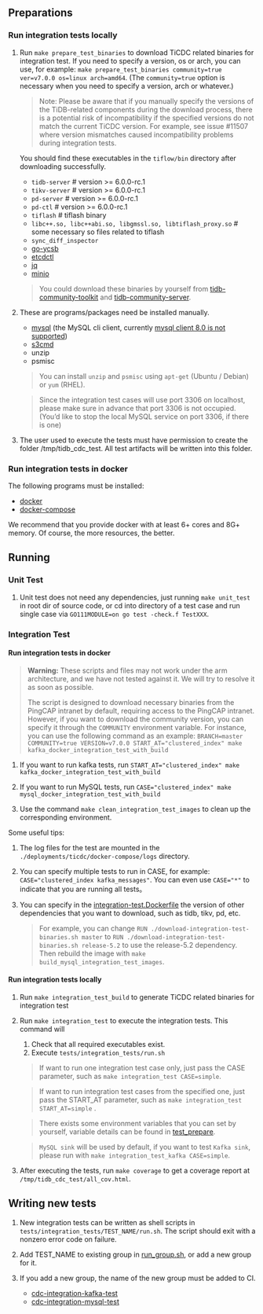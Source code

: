 ## Preparations

### Run integration tests locally

1. Run `make prepare_test_binaries` to download TiCDC related binaries for integration test.
If you need to specify a version, os or arch, you can use, for example: `make prepare_test_binaries community=true ver=v7.0.0 os=linux arch=amd64`. (The `community=true` option is necessary when you need to specify a version, arch or whatever.)

   > Note: Please be aware that if you manually specify the versions of the TiDB-related components during the download process, there is a potential risk of incompatibility if the specified versions do not match the current TiCDC version. For example, see issue #11507 where version mismatches caused incompatibility problems during integration tests.

   You should find these executables in the `tiflow/bin` directory after downloading successfully.
   * `tidb-server` # version >= 6.0.0-rc.1
   * `tikv-server` # version >= 6.0.0-rc.1
   * `pd-server`   # version >= 6.0.0-rc.1
   * `pd-ctl`      # version >= 6.0.0-rc.1
   * `tiflash`     # tiflash binary
   * `libc++.so, libc++abi.so, libgmssl.so, libtiflash_proxy.so` # some necessary so files related to tiflash
   * `sync_diff_inspector`
   * [go-ycsb](https://github.com/pingcap/go-ycsb)
   * [etcdctl](https://github.com/etcd-io/etcd/tree/master/etcdctl)
   * [jq](https://stedolan.github.io/jq/)
   * [minio](https://github.com/minio/minio)

   > You could download these binaries by yourself from [tidb-community-toolkit](https://download.pingcap.org/tidb-community-toolkit-v6.0.0-linux-amd64.tar.gz) and [tidb-community-server](https://download.pingcap.org/tidb-community-server-v6.0.0-linux-amd64.tar.gz).

2. These are programs/packages need be installed manually.
   * [mysql](https://dev.mysql.com/doc/mysql-installation-excerpt/5.7/en/) (the MySQL cli client,
     currently [mysql client 8.0 is not supported](https://github.com/pingcap/tidb/issues/14021))
   * [s3cmd](https://s3tools.org/download)
   * unzip
   * psmisc

   > You can install `unzip` and `psmisc` using `apt-get` (Ubuntu / Debian) or `yum` (RHEL).

   > Since the integration test cases will use port 3306 on localhost, please make sure in advance that port 3306 is
   > not occupied. (You’d like to stop the local MySQL service on port 3306, if there is one)

3. The user used to execute the tests must have permission to create the folder /tmp/tidb_cdc_test. All test artifacts
   will be written into this folder.

### Run integration tests in docker

The following programs must be installed:

* [docker](https://docs.docker.com/get-docker/)
* [docker-compose](https://docs.docker.com/compose/install/)

We recommend that you provide docker with at least 6+ cores and 8G+ memory. Of course, the more resources, the better.

## Running

### Unit Test

1. Unit test does not need any dependencies, just running `make unit_test` in root dir of source code, or cd into
   directory of a test case and run single case via `GO111MODULE=on go test -check.f TestXXX`.

### Integration Test

#### Run integration tests in docker

> **Warning:**
> These scripts and files may not work under the arm architecture,
> and we have not tested against it. We will try to resolve it as soon as possible.
>
> The script is designed to download necessary binaries from the PingCAP
> intranet by default, requiring access to the PingCAP intranet. However,
> if you want to download the community version, you can specify it through
> the `COMMUNITY` environment variable. For instance, you can use the following
> command as an example:
> `BRANCH=master COMMUNITY=true VERSION=v7.0.0 START_AT="clustered_index" make kafka_docker_integration_test_with_build`

1. If you want to run kafka tests,
   run `START_AT="clustered_index" make kafka_docker_integration_test_with_build`

2. If you want to run MySQL tests,
   run `CASE="clustered_index" make mysql_docker_integration_test_with_build`

3. Use the command `make clean_integration_test_images`
   to clean up the corresponding environment.

Some useful tips:

1. The log files for the test are mounted in the `./deployments/ticdc/docker-compose/logs` directory.

2. You can specify multiple tests to run in CASE, for example: `CASE="clustered_index kafka_messages"`. You can even
   use `CASE="*"` to indicate that you are running all tests。

3. You can specify in the [integration-test.Dockerfile](../../deployments/ticdc/docker/integration-test.Dockerfile)
   the version of other dependencies that you want to download, such as tidb, tikv, pd, etc.
   > For example, you can change `RUN ./download-integration-test-binaries.sh master`
   to `RUN ./download-integration-test-binaries.sh release-5.2`
   > to use the release-5.2 dependency.
   > Then rebuild the image with `make build_mysql_integration_test_images`.

#### Run integration tests locally

1. Run `make integration_test_build` to generate TiCDC related binaries for integration test

2. Run `make integration_test` to execute the integration tests. This command will

   1. Check that all required executables exist.
   2. Execute `tests/integration_tests/run.sh`

   > If want to run one integration test case only, just pass the CASE parameter, such as `make integration_test CASE=simple`.

   > If want to run integration test cases from the specified one, just pass the START_AT parameter, such as `make integration_test START_AT=simple` .

   > There exists some environment variables that you can set by yourself, variable details can be found in [test_prepare](_utils/test_prepare).

   > `MySQL sink` will be used by default, if you want to test `Kafka sink`, please run with `make integration_test_kafka CASE=simple`.

3. After executing the tests, run `make coverage` to get a coverage report at `/tmp/tidb_cdc_test/all_cov.html`.

## Writing new tests

1. New integration tests can be written as shell scripts in `tests/integration_tests/TEST_NAME/run.sh`. The script should
exit with a nonzero error code on failure.

2. Add TEST_NAME to existing group in [run_group.sh](./run_group.sh), or add a new group for it.

3. If you add a new group, the name of the new group must be added to CI.
   * [cdc-integration-kafka-test](https://github.com/PingCAP-QE/ci/blob/main/pipelines/pingcap/tiflow/latest/pod-pull_cdc_integration_kafka_test.yaml)
   * [cdc-integration-mysql-test](https://github.com/PingCAP-QE/ci/blob/main/pipelines/pingcap/tiflow/latest/pull_cdc_integration_test.groovy)
